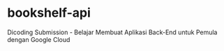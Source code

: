 # bookshelf-api

Dicoding Submission - Belajar Membuat Aplikasi Back-End untuk Pemula dengan Google Cloud
